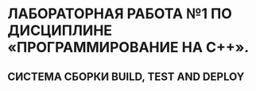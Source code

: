 # ЛАБОРАТОРНАЯ РАБОТА №1 ПО ДИСЦИПЛИНЕ «ПРОГРАММИРОВАНИЕ НА С++».
## СИСТЕМА СБОРКИ BUILD, TEST AND DEPLOY
